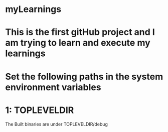 # myLearnings
# This is the first gitHub project and I am trying to learn and execute my learnings

# Set the following paths in the system environment variables
#   1: TOPLEVELDIR

The Built binaries are under TOPLEVELDIR/debug
